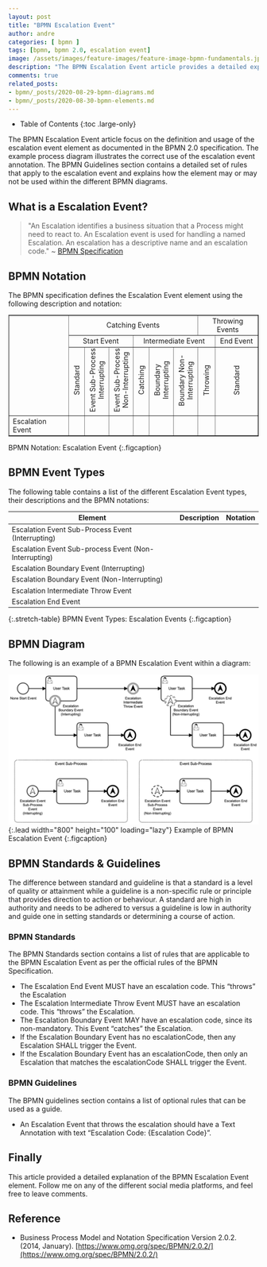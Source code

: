 ```yaml
---
layout: post
title: "BPMN Escalation Event"
author: andre
categories: [ bpmn ]
tags: [bpmn, bpmn 2.0, escalation event]
image: /assets/images/feature-images/feature-image-bpmn-fundamentals.jpg
description: "The BPMN Escalation Event article provides a detailed explanation of the escalation event element, including the BPMN notation, an example diagram and guidelines."
comments: true
related_posts:
- bpmn/_posts/2020-08-29-bpmn-diagrams.md
- bpmn/_posts/2020-08-30-bpmn-elements.md
---
```


- Table of Contents 
{:toc .large-only}

The BPMN Escalation Event article focus on the definition and usage of the escalation event element as documented in the BPMN 2.0
specification. The example process diagram illustrates the correct use of the escalation event annotation. The BPMN Guidelines
section contains a detailed set of rules that apply to the escalation event and explains how the element may or may not be used
within the different BPMN diagrams.

## What is a Escalation Event?
> "An Escalation identifies a business situation that a Process might need to react to. An Escalation event is used for 
> handling a named Escalation. An escalation has a descriptive name and an escalation code." ~ [BPMN Specification][1]


## BPMN Notation
The BPMN specification defines the Escalation Event element using the following description and notation:

<table class="stretch-table" style="text-align: center;" border="1">
<tr><td rowspan="3"></td><td colspan="6" align="center">Catching Events</td><td colspan="2">Throwing Events</td></tr>
<tr><td colspan="3" align="center">Start Event</td><td colspan="4">Intermediate Event</td><td>End Event</td></tr>
<tr><td><SPAN STYLE="writing-mode: vertical-lr;-ms-writing-mode: tb-lr; transform: rotate(180deg);">Standard</SPAN></td><td><SPAN STYLE="writing-mode: vertical-rl;-ms-writing-mode: tb-rl; transform: rotate(180deg);">Event Sub-Process <br> Interrupting</SPAN></td><td><SPAN STYLE="writing-mode: vertical-rl;-ms-writing-mode: tb-rl; transform: rotate(180deg);">Event Sub-Process <br> Non-Interrupting</SPAN></td><td><SPAN STYLE="writing-mode: vertical-lr;-ms-writing-mode: tb-rl; transform: rotate(180deg);">Catching</SPAN></td><td><SPAN STYLE="writing-mode: vertical-rl;-ms-writing-mode: tb-rl; transform: rotate(180deg);">Boundary <br> Interrupting</SPAN></td><td><SPAN STYLE="writing-mode: vertical-rl;-ms-writing-mode: tb-rl; transform: rotate(180deg);">Boundary Non-<br> Interrupting</SPAN></td><td><SPAN STYLE="writing-mode: vertical-lr;-ms-writing-mode: tb-rl; transform: rotate(180deg);">Throwing</SPAN></td><td><SPAN STYLE="writing-mode: vertical-lr;-ms-writing-mode: tb-rl; transform: rotate(180deg);">Standard</SPAN></td></tr>
<tr><td style="text-align: left;">Escalation Event</td><td></td><td><iconify-icon height=48px data-icon="bpmn:start-event-escalation"></iconify-icon></td><td><iconify-icon height=48px data-icon="bpmn:start-event-non-interrupting-escalation"></iconify-icon></td><td></td><td><iconify-icon height=48px data-icon="bpmn:intermediate-event-throw-escalation"></iconify-icon></td><td><iconify-icon height=48px data-icon="bpmn:intermediate-event-catch-non-interrupting-escalation"></iconify-icon></td><td><iconify-icon height=48px data-icon="bpmn:intermediate-event-throw-escalation"></iconify-icon></td><td><iconify-icon height=48px data-icon="bpmn:end-event-escalation"></iconify-icon></td></tr>
</table>

BPMN Notation: Escalation Event
{:.figcaption}

## BPMN Event Types
The following table contains a list of the different Escalation Event types, their descriptions and the BPMN notations:

| Element | Description | Notation |
|---------|-------------|:--------:|
| Escalation Event Sub-Process Event (Interrupting) |  | <iconify-icon height=48px data-icon="bpmn:start-event-escalation"></iconify-icon> |
| Escalation Event Sub-process Event (Non-Interrupting) |  | <iconify-icon height=48px data-icon="bpmn:start-event-non-interrupting-escalation"></iconify-icon> |
| Escalation Boundary Event (Interrupting) |  | <iconify-icon height=48px data-icon="bpmn:intermediate-event-throw-escalation"></iconify-icon> |
| Escalation Boundary Event (Non-Interrupting) |  | <iconify-icon height=48px data-icon="bpmn:intermediate-event-catch-non-interrupting-escalation"></iconify-icon> |
| Escalation Intermediate Throw Event |  | <iconify-icon height=48px data-icon="bpmn:intermediate-event-throw-escalation"></iconify-icon> |
| Escalation End Event |  | <iconify-icon height=48px data-icon="bpmn:end-event-escalation"></iconify-icon> |

{:.stretch-table}
BPMN Event Types: Escalation Events
{:.figcaption}


## BPMN Diagram
The following is an example of a BPMN Escalation Event within a diagram:

![BPMN Escalation Event](/assets/images/posts/bpmn-escalation-event/bpmn-escalation-event.png){:.lead width="800" height="100" loading="lazy"}
Example of BPMN Escalation Event
{:.figcaption}


## BPMN Standards & Guidelines
The difference between standard and guideline is that a standard is a level of quality or attainment while a guideline
is a non-specific rule or principle that provides direction to action or behaviour. A standard are high in authority and
needs to be adhered to versus a guideline is low in authority and guide one in setting standards or determining a course
of action.

### BPMN Standards
The BPMN Standards section contains a list of rules that are applicable to the BPMN Escalation Event as per the official
rules of the BPMN Specification.

* The Escalation End Event MUST have an escalation code. This “throws” the Escalation
* The Escalation Intermediate Throw Event MUST have an escalation code. This “throws” the Escalation.
* The Escalation Boundary Event MAY have an escalation code, since its non-mandatory. This Event “catches” the Escalation. 
* If the Escalation Boundary Event has no escalationCode, then any Escalation SHALL trigger the Event.
* If the Escalation Boundary Event has an escalationCode, then only an Escalation that matches the escalationCode SHALL trigger the Event.

### BPMN Guidelines
The BPMN guidelines section contains a list of optional rules that can be used as a guide.

* An Escalation Event that throws the escalation should have a Text Annotation with text “Escalation Code: {Escalation Code}”.

## Finally
This article provided a detailed explanation of the BPMN Escalation Event element. Follow me on any of the different
social media platforms, and feel free to leave comments.

## Reference
* Business Process Model and Notation Specification Version 2.0.2. (2014, January). [https://www.omg.org/spec/BPMN/2.0.2/](https://www.omg.org/spec/BPMN/2.0.2/)

[1]:https://www.omg.org/spec/BPMN/2.0.2/PDF






